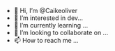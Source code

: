 - 👋 Hi, I’m @Caikeoliver
- 👀 I’m interested in dev...
- 🌱 I’m currently learning ...
- 💞️ I’m looking to collaborate on ...
- 📫 How to reach me ...

<!---
Caikeoliver/Caikeoliver is a ✨ special ✨ repository because its `README.md` (this file) appears on your GitHub profile.
You can click the Preview link to take a look at your changes.
--->
